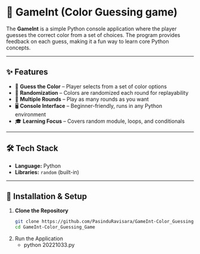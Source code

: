 # 🎨 GameInt (Color Guessing game)

The **GameInt** is a simple Python console application where the player guesses the correct color from a set of choices. The program provides feedback on each guess, making it a fun way to learn core Python concepts.

---

## ✨ Features

- 🎯 **Guess the Color** – Player selects from a set of color options
- 🎲 **Randomization** – Colors are randomized each round for replayability
- 🔁 **Multiple Rounds** – Play as many rounds as you want
- 🖥 **Console Interface** – Beginner-friendly, runs in any Python environment
- 🎓 **Learning Focus** – Covers random module, loops, and conditionals

---

## 🛠 Tech Stack

- **Language:** Python  
- **Libraries:** `random` (built-in)  

---

## 🚀 Installation & Setup

1. **Clone the Repository**
   ```bash
   git clone https://github.com/PasinduRavisara/GameInt-Color_Guessing_Game.git
   cd GameInt-Color_Guessing_Game
2. Run the Application
    - python 20221033.py
